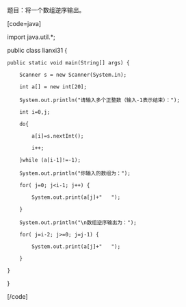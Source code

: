 题目：将一个数组逆序输出。
[code=java]   
import java.util.*;
public class lianxi31 {
	public static void main(String[] args) {
		Scanner s = new Scanner(System.in);
		int a[] = new int[20];
		System.out.println("请输入多个正整数（输入-1表示结束）：");
		int i=0,j;
		do{
			a[i]=s.nextInt();
			i++;
		}while (a[i-1]!=-1);
		System.out.println("你输入的数组为：");
		for( j=0; j<i-1; j++) {
			System.out.print(a[j]+"   ");
		}
		System.out.println("\n数组逆序输出为：");
		for( j=i-2; j>=0; j=j-1) {
			System.out.print(a[j]+"   ");
		}
	}
}
[/code]